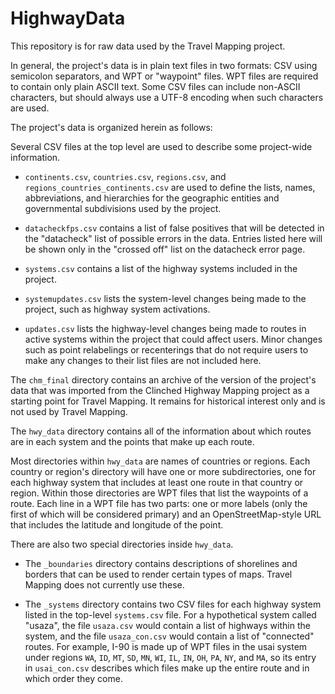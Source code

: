 # HighwayData

This repository is for raw data used by the Travel Mapping project.

In general, the project's data is in plain text files in two formats: CSV using semicolon separators, and WPT or "waypoint" files.  WPT files are required to contain only plain ASCII text.  Some CSV files can include non-ASCII characters, but should always use a UTF-8 encoding when such characters are used.

The project's data is organized herein as follows:

Several CSV files at the top level are used to describe some project-wide information.

* `continents.csv`, `countries.csv`, `regions.csv`, and `regions_countries_continents.csv` are used to define the lists, names, abbreviations, and hierarchies for the geographic entities and governmental subdivisions used by the project.

* `datacheckfps.csv` contains a list of false positives that will be detected in the "datacheck" list of possible errors in the data.  Entries listed here will be shown only in the "crossed off" list on the datacheck error page.

* `systems.csv` contains a list of the highway systems included in the project.

* `systemupdates.csv` lists the system-level changes being made to the project, such as highway system activations.

* `updates.csv` lists the highway-level changes being made to routes in active systems within the project that could affect users.  Minor changes such as point relabelings or recenterings that do not require users to make any changes to their list files are not included here.

The `chm_final` directory contains an archive of the version of the project's data that was imported from the Clinched Highway Mapping project as a starting point for Travel Mapping.  It remains for historical interest only and is not used by Travel Mapping.

The `hwy_data` directory contains all of the information about which routes are in each system and the points that make up each route.

Most directories within `hwy_data` are names of countries or regions.  Each country or region's directory will have one or more subdirectories, one for each highway system that includes at least one route in that country or region.  Within those directories are WPT files that list the waypoints of a route.  Each line in a WPT file has two parts: one or more labels (only the first of which will be considered primary) and an OpenStreetMap-style URL that includes the latitude and longitude of the point.

There are also two special directories inside `hwy_data`.  

* The `_boundaries` directory contains descriptions of shorelines and borders that can be used to render certain types of maps.  Travel Mapping does not currently use these.

* The `_systems` directory contains two CSV files for each highway system listed in the top-level `systems.csv` file.  For a hypothetical system called "usaza", the file `usaza.csv` would contain a list of highways within the system, and the file `usaza_con.csv` would contain a list of "connected" routes.  For example, I-90 is made up of WPT files in the usai system under regions `WA`, `ID`, `MT`, `SD`, `MN`, `WI`, `IL`, `IN`, `OH`, `PA`, `NY`, and `MA`, so its entry in `usai_con.csv` describes which files make up the entire route and in which order they come.
